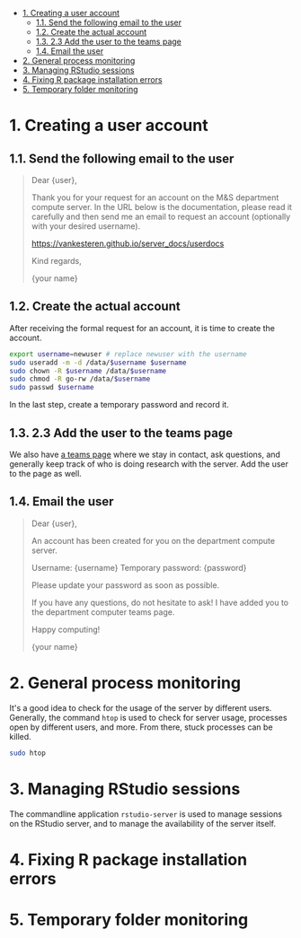 
- [1. Creating a user account](#1-creating-a-user-account)
  - [1.1. Send the following email to the user](#11-send-the-following-email-to-the-user)
  - [1.2. Create the actual account](#12-create-the-actual-account)
  - [1.3. 2.3 Add the user to the teams page](#13-23-add-the-user-to-the-teams-page)
  - [1.4. Email the user](#14-email-the-user)
- [2. General process monitoring](#2-general-process-monitoring)
- [3. Managing RStudio sessions](#3-managing-rstudio-sessions)
- [4. Fixing R package installation errors](#4-fixing-r-package-installation-errors)
- [5. Temporary folder monitoring](#5-temporary-folder-monitoring)


# 1. Creating a user account

## 1.1. Send the following email to the user

> Dear {user}, 
>
> Thank you for your request for an account on the M&S department compute server. 
> In the URL below is the documentation, please read it carefully and then send me 
> an email to request an account (optionally with your desired username).
>
> https://vankesteren.github.io/server_docs/userdocs
>
> Kind regards,
>
> {your name}


## 1.2. Create the actual account

After receiving the formal request for an account, it is time to create the account. 

```bash
export username=newuser # replace newuser with the username
sudo useradd -m -d /data/$username $username
sudo chown -R $username /data/$username
sudo chmod -R go-rw /data/$username
sudo passwd $username
```

In the last step, create a temporary password and record it.

## 1.3. 2.3 Add the user to the teams page

We also have [a teams page](https://teams.microsoft.com/l/team/19%3A477ed710337644a5b2574c82dbf570cc%40thread.tacv2/conversations?groupId=19e1dc59-adab-480a-b191-027682731102&tenantId=d72758a0-a446-4e0f-a0aa-4bf95a4a10e7) where we stay in contact, ask questions, and generally keep track of who is doing research with the server. Add the user to the page as well.

## 1.4. Email the user 

> Dear {user}, 
>
> An account has been created for you on the department compute server.
>
> Username: {username}
> Temporary password: {password}
>
> Please update your password as soon as possible. 
>
> If you have any questions, do not hesitate to ask! I have added you to the department computer teams page.
>
> Happy computing!
>
> {your name}

# 2. General process monitoring

It's a good idea to check for the usage of the server by different users. Generally, the command `htop` is used to check for server usage, processes open by different users, and more. From there, stuck processes can be killed.

```bash
sudo htop
```

# 3. Managing RStudio sessions

The commandline application `rstudio-server` is used to manage sessions on the RStudio server, and to manage the availability of the server itself.

# 4. Fixing R package installation errors

# 5. Temporary folder monitoring